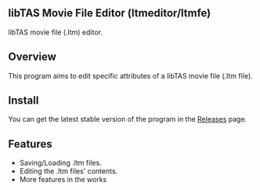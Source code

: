 ﻿﻿
## libTAS Movie File Editor (ltmeditor/ltmfe)
libTAS movie file (.ltm) editor.

## Overview
This program aims to edit specific attributes of a libTAS movie file (.ltm file).

## Install
You can get the latest stable version of the program in the [Releases](https://github.com/LukeSaward1/libTASMovieFileEditor/releases) page.

## Features
- Saving/Loading .ltm files.
- Editing the .ltm files' contents.
- More features in the works

